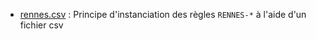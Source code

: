 

* [rennes.csv](rennes.csv) : Principe d'instanciation des règles `RENNES-*` à l'aide d'un fichier csv

